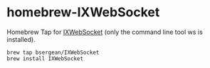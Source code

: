 # homebrew-IXWebSocket

Homebrew Tap for [IXWebSocket](https://github.com/machinezone/IXWebSocket) (only the command line tool ws is installed).

```
brew tap bsergean/IXWebSocket
brew install IXWebSocket
```
